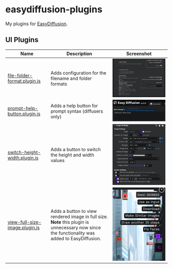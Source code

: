 # easydiffusion-plugins

My plugins for [EasyDiffusion](https://github.com/cmdr2/stable-diffusion-ui).

## UI Plugins

| Name | Description | Screenshot |
| ---- | ----------- | ---------- |
| [file-folder-format.plugin.js](ui/file-folder-format.plugin.js) | Adds configuration for the filename and folder formats | ![Example](./screenshots/file-folder-format.webp) |
| [prompt-help-button.plugin.js](ui/prompt-help-button.plugin.js) | Adds a help button for prompt syntax (diffusers only) | ![Example](./screenshots/prompt-help-button.webp) |
| [switch-height-width.plugin.js](ui/switch-height-width.plugin.js) | Adds a button to switch the height and width values | ![Example](./screenshots/switch-height-width.webp) |
| [view-full-size-image.plugin.js](ui/view-full-size-image.plugin.js) | Adds a button to view rendered image in full size.<br />**Note** this plugin is unnecessary now since the functionality was added to EasyDiffusion. | ![Example](./screenshots/view-full-size-image.webp) |
